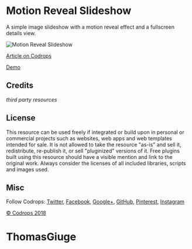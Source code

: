 # Motion Reveal Slideshow

A simple image slideshow with a motion reveal effect and a fullscreen details view.

![Motion Reveal Slideshow](https://tympanus.net/codrops/wp-content/uploads/2018/07/MotionRevealSlideshow_featured.jpg)

[Article on Codrops](https://tympanus.net/codrops/?p=35450)

[Demo](http://tympanus.net/Development/MotionRevealSlideshow/)

## Credits

*third party resources*

## License
This resource can be used freely if integrated or build upon in personal or commercial projects such as websites, web apps and web templates intended for sale. It is not allowed to take the resource "as-is" and sell it, redistribute, re-publish it, or sell "pluginized" versions of it. Free plugins built using this resource should have a visible mention and link to the original work. Always consider the licenses of all included libraries, scripts and images used.

## Misc

Follow Codrops: [Twitter](http://www.twitter.com/codrops), [Facebook](http://www.facebook.com/codrops), [Google+](https://plus.google.com/101095823814290637419), [GitHub](https://github.com/codrops), [Pinterest](http://www.pinterest.com/codrops/), [Instagram](https://www.instagram.com/codropsss/)


[© Codrops 2018](http://www.codrops.com)





# ThomasGiuge
